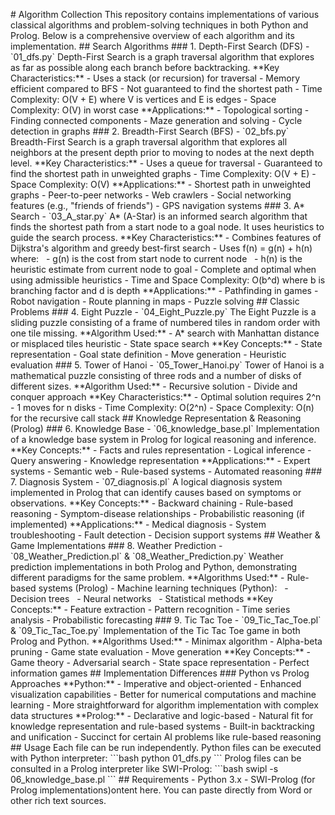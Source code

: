 \# Algorithm Collection This repository contains implementations of various classical algorithms and problem-solving techniques in both Python and Prolog. Below is a comprehensive overview of each algorithm and its implementation. ## Search Algorithms ### 1. Depth-First Search (DFS) - \`01\_dfs.py\` Depth-First Search is a graph traversal algorithm that explores as far as possible along each branch before backtracking. \*\*Key Characteristics:\*\* - Uses a stack (or recursion) for traversal - Memory efficient compared to BFS - Not guaranteed to find the shortest path - Time Complexity: O(V + E) where V is vertices and E is edges - Space Complexity: O(V) in worst case \*\*Applications:\*\* - Topological sorting - Finding connected components - Maze generation and solving - Cycle detection in graphs ### 2. Breadth-First Search (BFS) - \`02\_bfs.py\` Breadth-First Search is a graph traversal algorithm that explores all neighbors at the present depth prior to moving to nodes at the next depth level. \*\*Key Characteristics:\*\* - Uses a queue for traversal - Guaranteed to find the shortest path in unweighted graphs - Time Complexity: O(V + E) - Space Complexity: O(V) \*\*Applications:\*\* - Shortest path in unweighted graphs - Peer-to-peer networks - Web crawlers - Social networking features (e.g., "friends of friends") - GPS navigation systems ### 3. A\* Search - \`03\_A\_star.py\` A\* (A-Star) is an informed search algorithm that finds the shortest path from a start node to a goal node. It uses heuristics to guide the search process. \*\*Key Characteristics:\*\* - Combines features of Dijkstra's algorithm and greedy best-first search - Uses f(n) = g(n) + h(n) where:   - g(n) is the cost from start node to current node   - h(n) is the heuristic estimate from current node to goal - Complete and optimal when using admissible heuristics - Time and Space Complexity: O(b^d) where b is branching factor and d is depth \*\*Applications:\*\* - Pathfinding in games - Robot navigation - Route planning in maps - Puzzle solving ## Classic Problems ### 4. Eight Puzzle - \`04\_Eight\_Puzzle.py\` The Eight Puzzle is a sliding puzzle consisting of a frame of numbered tiles in random order with one tile missing. \*\*Algorithm Used:\*\* - A\* search with Manhattan distance or misplaced tiles heuristic - State space search \*\*Key Concepts:\*\* - State representation - Goal state definition - Move generation - Heuristic evaluation ### 5. Tower of Hanoi - \`05\_Tower\_Hanoi.py\` Tower of Hanoi is a mathematical puzzle consisting of three rods and a number of disks of different sizes. \*\*Algorithm Used:\*\* - Recursive solution - Divide and conquer approach \*\*Key Characteristics:\*\* - Optimal solution requires 2^n - 1 moves for n disks - Time Complexity: O(2^n) - Space Complexity: O(n) for the recursive call stack ## Knowledge Representation & Reasoning (Prolog) ### 6. Knowledge Base - \`06\_knowledge\_base.pl\` Implementation of a knowledge base system in Prolog for logical reasoning and inference. \*\*Key Concepts:\*\* - Facts and rules representation - Logical inference - Query answering - Knowledge representation \*\*Applications:\*\* - Expert systems - Semantic web - Rule-based systems - Automated reasoning ### 7. Diagnosis System - \`07\_diagnosis.pl\` A logical diagnosis system implemented in Prolog that can identify causes based on symptoms or observations. \*\*Key Concepts:\*\* - Backward chaining - Rule-based reasoning - Symptom-disease relationships - Probabilistic reasoning (if implemented) \*\*Applications:\*\* - Medical diagnosis - System troubleshooting - Fault detection - Decision support systems ## Weather & Game Implementations ### 8. Weather Prediction - \`08\_Weather\_Prediction.pl\` & \`08\_Weather\_Prediction.py\` Weather prediction implementations in both Prolog and Python, demonstrating different paradigms for the same problem. \*\*Algorithms Used:\*\* - Rule-based systems (Prolog) - Machine learning techniques (Python):   - Decision trees   - Neural networks   - Statistical methods \*\*Key Concepts:\*\* - Feature extraction - Pattern recognition - Time series analysis - Probabilistic forecasting ### 9. Tic Tac Toe - \`09\_Tic\_Tac\_Toe.pl\` & \`09\_Tic\_Tac\_Toe.py\` Implementation of the Tic Tac Toe game in both Prolog and Python. \*\*Algorithms Used:\*\* - Minimax algorithm - Alpha-beta pruning - Game state evaluation - Move generation \*\*Key Concepts:\*\* - Game theory - Adversarial search - State space representation - Perfect information games ## Implementation Differences ### Python vs Prolog Approaches \*\*Python:\*\* - Imperative and object-oriented - Enhanced visualization capabilities - Better for numerical computations and machine learning - More straightforward for algorithm implementation with complex data structures \*\*Prolog:\*\* - Declarative and logic-based - Natural fit for knowledge representation and rule-based systems - Built-in backtracking and unification - Succinct for certain AI problems like rule-based reasoning ## Usage Each file can be run independently. Python files can be executed with Python interpreter: \`\`\`bash python 01\_dfs.py \`\`\` Prolog files can be consulted in a Prolog interpreter like SWI-Prolog: \`\`\`bash swipl -s 06\_knowledge\_base.pl \`\`\` ## Requirements - Python 3.x - SWI-Prolog (for Prolog implementations)ontent here. You can paste directly from Word or other rich text sources.
